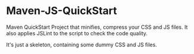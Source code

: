 # Maven-JS-QuickStart

Maven QuickStart Project that minifies, compress your CSS and JS files. It also applies JSLint to the script to check the code quality.

It's just a skeleton, containing some dummy CSS and JS files.